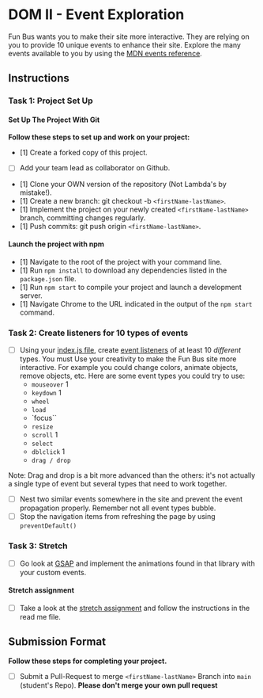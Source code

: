 # DOM II - Event Exploration

Fun Bus wants you to make their site more interactive. They are relying on you to provide 10 unique events to enhance their site. Explore the many events available to you by using the [MDN events reference](https://developer.mozilla.org/en-US/docs/Web/Events).

## Instructions

### Task 1: Project Set Up

#### Set Up The Project With Git

**Follow these steps to set up and work on your project:**

* [1] Create a forked copy of this project.
* [ ] Add your team lead as collaborator on Github.
* [1] Clone your OWN version of the repository (Not Lambda's by mistake!).
* [1] Create a new branch: git checkout -b `<firstName-lastName>`.
* [1] Implement the project on your newly created `<firstName-lastName>` branch, committing changes regularly.
* [1] Push commits: git push origin `<firstName-lastName>`.

#### Launch the project with npm

* [1] Navigate to the root of the project with your command line.
* [1] Run `npm install` to download any dependencies listed in the `package.json` file.
* [1] Run `npm start` to compile your project and launch a development server.
* [1] Navigate Chrome to the URL indicated in the output of the `npm start` command.

### Task 2: Create listeners for 10 types of events

* [ ] Using your [index.js file](js/index.js), create [event listeners](https://developer.mozilla.org/en-US/docs/Web/Events) of at least 10 _different_ types. You must Use your creativity to make the Fun Bus site more interactive. For example you could change colors, animate objects, remove objects, etc. Here are some event types you could try to use:
  * `mouseover` 1
  * `keydown` 1 
  * `wheel`
  * `load`
  * `focus``
  * `resize`
  * `scroll` 1
  * `select` 
  * `dblclick` 1
  * `drag / drop`

Note: Drag and drop is a bit more advanced than the others: it's not actually a single type of event but several types that need to work together.

* [ ] Nest two similar events somewhere in the site and prevent the event propagation properly. Remember not all event types bubble.
* [ ] Stop the navigation items from refreshing the page by using `preventDefault()`

### Task 3: Stretch

* [ ] Go look at [GSAP](https://greensock.com/) and implement the animations found in that library with your custom events.

#### Stretch assignment

* [ ] Take a look at the [stretch assignment](stretch-assignment) and follow the instructions in the read me file.

## Submission Format

**Follow these steps for completing your project.**

* [ ] Submit a Pull-Request to merge `<firstName-lastName>` Branch into `main` (student's  Repo). **Please don't merge your own pull request**
